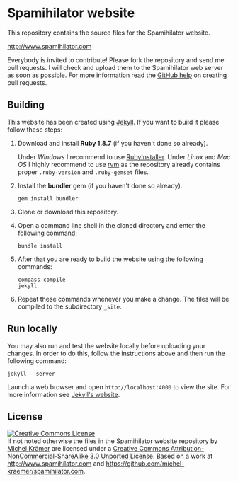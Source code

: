 Spamihilator website
====================

This repository contains the source files for the Spamihilator website.

<http://www.spamihilator.com>

Everybody is invited to contribute! Please fork the repository and send
me pull requests. I will check and upload them to the Spamihilator web
server as soon as possible. For more information read the
[GitHub help](https://help.github.com/articles/using-pull-requests)
on creating pull requests.

Building
--------

This website has been created using [Jekyll](http://jekyllrb.com). If
you want to build it please follow these steps:

1. Download and install **Ruby 1.8.7** (if you haven't done so already).
   
   Under *Windows* I recommend to use [RubyInstaller](http://rubyinstaller.org/).
   Under *Linux* and *Mac OS* I highly recommend to use [rvm](https://rvm.io/)
   as the repository already contains proper `.ruby-version` and
   `.ruby-gemset` files.

2. Install the **bundler** gem (if you haven't done so already).

   `gem install bundler`

3. Clone or download this repository.

4. Open a command line shell in the cloned directory and enter the
   following command:

   `bundle install`

5. After that you are ready to build the website using the following
   commands:

   `compass compile`  
   `jekyll`

6. Repeat these commands whenever you make a change. The files will be
   compiled to the subdirectory `_site`.

Run locally
-----------

You may also run and test the website locally before uploading your
changes. In order to do this, follow the instructions above and then
run the following command:

    jekyll --server

Launch a web browser and open `http://localhost:4000` to view the site.
For more information see [Jekyll's website](http://jekyllrb.com).

License
-------

<a rel="license" href="http://creativecommons.org/licenses/by-nc-sa/3.0/"><img alt="Creative Commons License" style="border-width:0" src="http://i.creativecommons.org/l/by-nc-sa/3.0/88x31.png" /></a><br />
If not noted otherwise the files in the <span xmlns:dct="http://purl.org/dc/terms/" property="dct:title">Spamihilator website</span>
repository by <a xmlns:cc="http://creativecommons.org/ns#" href="http://www.michel-kraemer.com" property="cc:attributionName" rel="cc:attributionURL">Michel Krämer</a>
are licensed under a <a rel="license" href="http://creativecommons.org/licenses/by-nc-sa/3.0/">Creative Commons Attribution-NonCommercial-ShareAlike 3.0 Unported License</a>.
Based on a work at <a xmlns:dct="http://purl.org/dc/terms/" href="http://www.spamihilator.com" rel="dct:source">http://www.spamihilator.com</a> and
<a xmlns:dct="http://purl.org/dc/terms/" href="https://github.com/michel-kraemer/spamihilator.com" rel="dct:source">https://github.com/michel-kraemer/spamihilator.com</a>.
